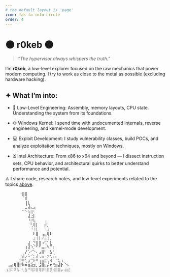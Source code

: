 ```yaml
---
# the default layout is 'page'
icon: fas fa-info-circle
order: 4
---
```


# 🌑 r0keb 🌑
> _“The hypervisor always whispers the truth.”_

I’m **r0keb**, a low-level explorer focused on the raw mechanics that power modern computing. I try to work as close to the metal as possible (excluding hardware hacking).

## ✦ What I’m into:

- 🔧 Low-Level Engineering: Assembly, memory layouts, CPU state. Understanding the system from its foundations.

- ⚙ Windows Kernel: I spend time with undocumented internals, reverse engineering, and kernel-mode development.

- 💻 Exploit Development: I study vulnerability classes, build POCs, and analyze exploitation techniques, mostly on Windows.

- ⏳ Intel Architecture: From x86 to x64 and beyond — I dissect instruction sets, CPU behavior, and architectural quirks to better understand performance and potential.

⟁ I share code, research notes, and low-level experiments related to the topics [above](https://r0keb.github.io/).

````
⠀⠀⠀⠀⠀⠐⣿⣿⠀⠀⠀⠀⠀⠀⠀⠀⠀⠀⠀⠀⠀⠀⠀⠀
⠀⠀⠀⠀⠀⠀⠈⣾⠀⠀⠀⠀⠀⠀⠀⠀⠀⠀⠀⠀⠀⠀⠀⠀
⠀⠀⠀⠀⠀⠀⠀⢸⣇⠀⠀⠀⠀⠀⠀⠀⠀⠀⠀⠀⠀⠀⠀⠀
⠀⠀⠀⠀⠀⠀⠀⣈⣼⣄⣠⠀⠀⠀⠀⠀⠀⠀⠀⠀⠀⠀⠀⠀
⠀⠀⠀⠀⠀⠀⠉⠑⢷⣿⠃⠀⠀⠀⠀⠀⠀⠀⠀⠀⠀⠀⠀⠀
⠀⠀⠀⠀⠀⠀⠀⠀⣼⣐⡇⠀⠀⠀⠀⠀⠀⠀⠀⠀⠀⠀⠀⠀
⠀⠀⠀⠀⠀⠀⠀⠀⠘⡚⢧⠀⠀⠀⢠⠀⠀⠀⠀⠀⠀⠀⠀⠀
⠀⠀⠀⠀⠀⠀⠀⠀⠀⢃⢿⡇⠀⠀⡾⡀⠀⠀⠀⠀⠀⠀⠀⠀
⠀⠀⠀⠀⠀⠀⠀⠀⠀⠘⠸⣇⠀⠀⠡⣰⠀⠀⠀⠀⠀⠀⠀⠀
⠀⠀⠀⠀⠀⠀⠀⠀⠀⠀⠇⣿⠀⢠⣄⢿⠇⠀⠀⠀⠀⠀⠀⠀
⠀⠀⠀⠀⠀⠀⠀⠀⠀⠀⣰⢸⡇⠜⣭⢸⡀⠀⠀⠀⠀⠀⠀⠀
⠀⠀⠀⠀⠀⠀⠀⠀⣼⠀⡙⣿⣿⠰⢫⠁⣇⠀⠀⠀⠀⠀⠀⠀
⠀⠀⠀⠀⠀⠀⠀⢰⣽⠱⡈⠋⠋⣤⡤⠳⠉⡆⠀⠀⠀⠀⠀⠀
⠀⠀⠀⠀⠀⠀⠀⡜⠡⠊⠑⠄⣠⣿⠃⠀⣣⠃⠀⠀⠀⠀⠀⠀
⠀⠀⠀⠀⠀⠐⣼⡠⠥⠊⡂⣼⢀⣤⠠⡲⢂⡌⡄⠀⠀⠀⠀⠀
⠀⠀⠀⠀⣀⠝⡛⢁⡴⢉⠗⠛⢰⣶⣯⢠⠺⠀⠈⢥⠰⡀⠀⠀
⠀⣠⣴⢿⣿⡟⠷⠶⣶⣵⣲⡀⣨⣿⣆⡬⠖⢛⣶⣼⡗⠈⠢⠀
⢰⣹⠭⠽⢧⠅⢂⣳⠛⢿⡽⣿⢿⡿⢟⣟⡻⢾⣿⣿⡤⢴⣶⡃

````
